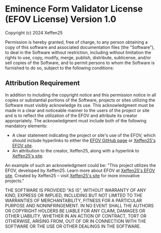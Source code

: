 # Eminence Form Validator License (EFOV License) Version 1.0

Copyright (c) 2024 Xeffen25

Permission is hereby granted, free of charge, to any person obtaining a copy
of this software and associated documentation files (the "Software"), to deal
in the Software without restriction, including without limitation the rights
to use, copy, modify, merge, publish, distribute, sublicense, and/or sell
copies of the Software, and to permit persons to whom the Software is
furnished to do so, subject to the following conditions:

## Attribution Requirement

In addition to including the copyright notice and this permission notice in all copies or substantial portions of the Software, projects or sites utilizing the Software must visibly acknowledge its use. This acknowledgment must be made in a clear and noticeable manner to the users of the project or site and is to reflect the utilization of the EFOV and attribute its creator appropriately. The acknowledgment must include both of the following mandatory elements:
- A clear statement indicating the project or site's use of the EFOV, which should include hyperlinks to either the [EFOV GitHub page](https://github.com/Xeffen25/efov) or [Xeffen25's EFOV site](https://xeffen25.com/efov).
- An attribution to the creator, Xeffen25, along with a hyperlink to [Xeffen25's site](https://xeffen25.com).

An example of such an acknowledgment could be: "This project utilizes the EFOV, developed by Xeffen25. Learn more about EFOV at [Xeffen25's EFOV site](https://xeffen25.com/efov). Created by Xeffen25 – visit [Xeffen25's site](https://xeffen25.com) for more innovative projects."

THE SOFTWARE IS PROVIDED "AS IS", WITHOUT WARRANTY OF ANY KIND, EXPRESS OR
IMPLIED, INCLUDING BUT NOT LIMITED TO THE WARRANTIES OF MERCHANTABILITY,
FITNESS FOR A PARTICULAR PURPOSE AND NONINFRINGEMENT. IN NO EVENT SHALL THE
AUTHORS OR COPYRIGHT HOLDERS BE LIABLE FOR ANY CLAIM, DAMAGES OR OTHER
LIABILITY, WHETHER IN AN ACTION OF CONTRACT, TORT OR OTHERWISE, ARISING FROM,
OUT OF OR IN CONNECTION WITH THE SOFTWARE OR THE USE OR OTHER DEALINGS IN THE
SOFTWARE.
